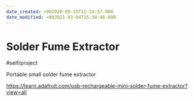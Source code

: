 ```yaml
---
date_created: +002020-09-15T11:24:57.000
date_modified: +002021-03-04T15:38:46.000
---
```


# Solder Fume Extractor

#self/project

Portable small solder fume extractor

https://learn.adafruit.com/usb-rechargeable-mini-solder-fume-extractor?view=all
